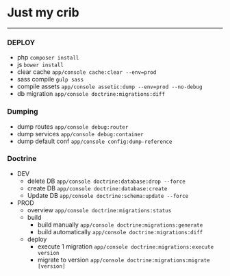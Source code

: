 # Just my crib
---

### DEPLOY
* php                       `composer install`
* js                        `bower install`
* clear cache               `app/console cache:clear --env=prod`
* sass compile              `gulp sass`
* compile assets            `app/console assetic:dump --env=prod --no-debug`
* db migration              `app/console doctrine:migrations:diff`


### Dumping
* dump routes               `app/console debug:router`
* dump services	            `app/console debug:container`
* dump default conf         `app/console config:dump-reference`


### Doctrine
* DEV
  * delete DB               `app/console doctrine:database:drop --force`
  * create DB               `app/console doctrine:database:create`
  * Update DB               `app/console doctrine:schema:update --force`
* PROD
  * overview                `app/console doctrine:migrations:status`
  * build 
    * build manually        `app/console doctrine:migrations:generate`
    * build automatically   `app/console doctrine:migrations:diff`
  * deploy
    * execute 1 migration   `app/console doctrine:migrations:execute version`
    * migrate to version    `app/console doctrine:migrations:migrate [version]`
